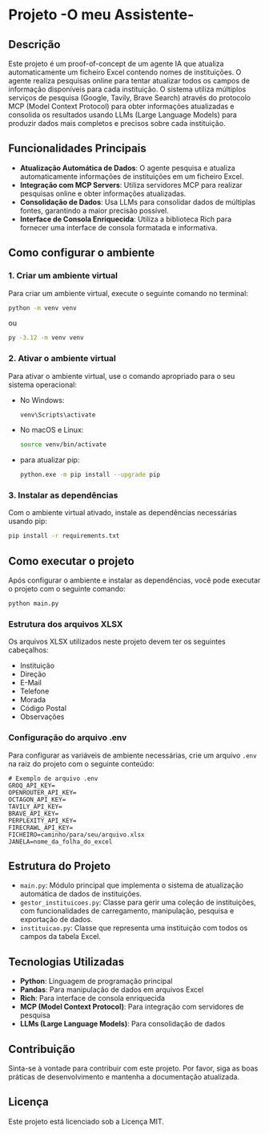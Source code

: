 # Projeto -O meu Assistente-

## Descrição

Este projeto é um proof-of-concept de um agente IA que atualiza automaticamente um ficheiro Excel contendo nomes de instituições. O agente realiza pesquisas online para tentar atualizar todos os campos de informação disponíveis para cada instituição. O sistema utiliza múltiplos serviços de pesquisa (Google, Tavily, Brave Search) através do protocolo MCP (Model Context Protocol) para obter informações atualizadas e consolida os resultados usando LLMs (Large Language Models) para produzir dados mais completos e precisos sobre cada instituição.

## Funcionalidades Principais

- **Atualização Automática de Dados**: O agente pesquisa e atualiza automaticamente informações de instituições em um ficheiro Excel.
- **Integração com MCP Servers**: Utiliza servidores MCP para realizar pesquisas online e obter informações atualizadas.
- **Consolidação de Dados**: Usa LLMs para consolidar dados de múltiplas fontes, garantindo a maior precisão possível.
- **Interface de Consola Enriquecida**: Utiliza a biblioteca Rich para fornecer uma interface de consola formatada e informativa.

## Como configurar o ambiente

### 1. Criar um ambiente virtual
Para criar um ambiente virtual, execute o seguinte comando no terminal:

```bash
python -m venv venv
```

ou 

```bash
py -3.12 -m venv venv
```

### 2. Ativar o ambiente virtual
Para ativar o ambiente virtual, use o comando apropriado para o seu sistema operacional:

- No Windows:
  ```bash
  venv\Scripts\activate
  ```

- No macOS e Linux:
  ```bash
  source venv/bin/activate
  ```
  
- para atualizar pip:
  ```bash
  python.exe -m pip install --upgrade pip
  ```

### 3. Instalar as dependências
Com o ambiente virtual ativado, instale as dependências necessárias usando pip:

```bash
pip install -r requirements.txt
```

## Como executar o projeto
Após configurar o ambiente e instalar as dependências, você pode executar o projeto com o seguinte comando:

```bash
python main.py
```

### Estrutura dos arquivos XLSX

Os arquivos XLSX utilizados neste projeto devem ter os seguintes cabeçalhos:

- Instituição
- Direção
- E-Mail
- Telefone
- Morada
- Código Postal
- Observações

### Configuração do arquivo .env

Para configurar as variáveis de ambiente necessárias, crie um arquivo `.env` na raiz do projeto com o seguinte conteúdo:

```plaintext
# Exemplo de arquivo .env
GROQ_API_KEY=
OPENROUTER_API_KEY=
OCTAGON_API_KEY=
TAVILY_API_KEY=
BRAVE_API_KEY=
PERPLEXITY_API_KEY=
FIRECRAWL_API_KEY=
FICHEIRO=caminho/para/seu/arquivo.xlsx
JANELA=nome_da_folha_do_excel
```


## Estrutura do Projeto

- `main.py`: Módulo principal que implementa o sistema de atualização automática de dados de instituições.
- `gestor_instituicoes.py`: Classe para gerir uma coleção de instituições, com funcionalidades de carregamento, manipulação, pesquisa e exportação de dados.
- `instituicao.py`: Classe que representa uma instituição com todos os campos da tabela Excel.

## Tecnologias Utilizadas

- **Python**: Linguagem de programação principal
- **Pandas**: Para manipulação de dados em arquivos Excel
- **Rich**: Para interface de consola enriquecida
- **MCP (Model Context Protocol)**: Para integração com servidores de pesquisa
- **LLMs (Large Language Models)**: Para consolidação de dados

## Contribuição

Sinta-se à vontade para contribuir com este projeto. Por favor, siga as boas práticas de desenvolvimento e mantenha a documentação atualizada.

## Licença

Este projeto está licenciado sob a Licença MIT.
